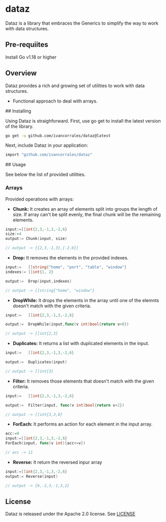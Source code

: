 # dataz

Dataz is a library that embraces the Generics to simplify the way to work with data structures.

## Pre-requiites

Install Go v1.18 or higher

## Overview

Dataz provides a rich and growing set of utilities to work with data structures.

- Functional approach to deal with arrays.

## Installing

Using Dataz is straighforward. First, use go get to install the latest version of the library.

```bash
go get -u github.com/ivancorrales/dataz@latest
```

Next, include Dataz in your application:

```bash
import "github.com/ivancorrales/dataz"
```

## Usage

See below the list of provided utilities.

### Arrays

Provided operations with arrays:

- **Chunk:** It creates an array of elements split into groups the length of size. If array can't be split evenly, the final chunk will be the remaining elements.

```go
input:=[]int{2,3,-1,3,-2,6}
size:=4
output:= Chunk(input, size)

// output -> {{2,3,-1,3},{-2,6}}
```

- **Drop:** It removes the elements in the provided indexes.

```go
input:=   []string{"home", "port", "table", "window"}
indexes:= []int{1, 2}

output:=  Drop(input,indexes)

// output -> []string{"home", "window"}
```

- **DropWhile:** It drops the elements in the array until one of the elemnts doesn't match with the given criteria.

```go
input:=   []int{2,3,-1,3,-2,6}

output:=  DropWhile(input,func(v int)bool{return v>0})

// output -> []int{2,3}
```

- **Duplicates:** It returns a list with duplicated elements in the input.

```go
input:=   []int{2,3,-1,3,-2,6}

output:=  Duplicates(input)

// output -> []int{3}
```

- **Filter:** It removes those elements that doesn't match with the given criteria.

```go
input:=   []int{2,3,-1,3,-2,6}

output:=  Filter(input, func(v int)bool{return v>2})

// output -> []int{3,3,6}
```

- **ForEach:** It performs an action for each element in the input array.

```go
acc:=0
input:=[]int{2,3,-1,3,-2,6}
ForEach(input, func(v int){acc+=v})

// acc -> 11
```

- **Reverse:** It return the reversed inpur array

```go
input:=[]int{2,3,-1,3,-2,6}
output:= Reverse(input)

// output -> {6,-2,3,-1,3,2}
```






## License

Dataz is released under the Apache 2.0 license. See [LICENSE](LICENSE)

